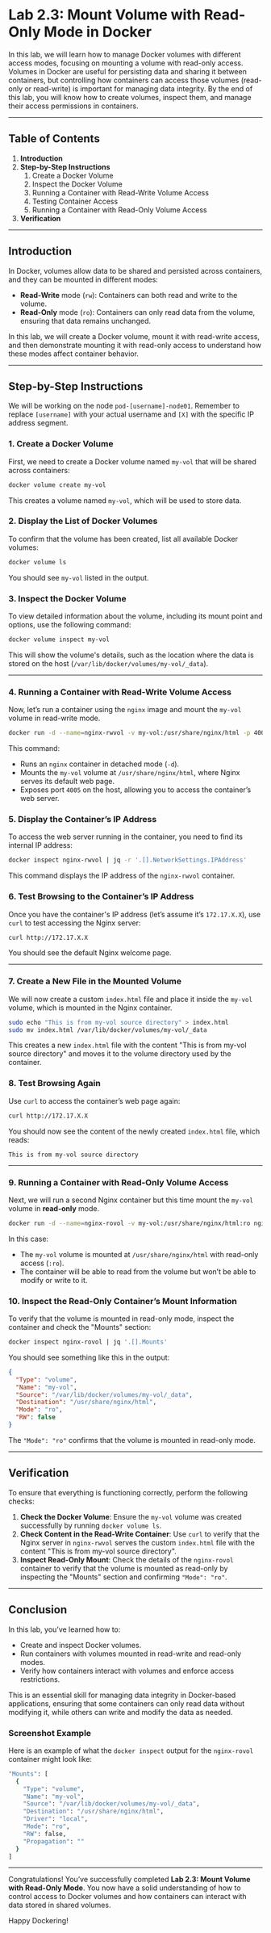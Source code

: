 # Lab 2.3: Mount Volume with Read-Only Mode in Docker

In this lab, we will learn how to manage Docker volumes with different access modes, focusing on mounting a volume with read-only access. Volumes in Docker are useful for persisting data and sharing it between containers, but controlling how containers can access those volumes (read-only or read-write) is important for managing data integrity. By the end of this lab, you will know how to create volumes, inspect them, and manage their access permissions in containers.

---

## Table of Contents
1. **Introduction**
2. **Step-by-Step Instructions**
    1. Create a Docker Volume
    2. Inspect the Docker Volume
    3. Running a Container with Read-Write Volume Access
    4. Testing Container Access
    5. Running a Container with Read-Only Volume Access
3. **Verification**

---

## Introduction

In Docker, volumes allow data to be shared and persisted across containers, and they can be mounted in different modes:
- **Read-Write** mode (`rw`): Containers can both read and write to the volume.
- **Read-Only** mode (`ro`): Containers can only read data from the volume, ensuring that data remains unchanged.

In this lab, we will create a Docker volume, mount it with read-write access, and then demonstrate mounting it with read-only access to understand how these modes affect container behavior.

---

## Step-by-Step Instructions

We will be working on the node `pod-[username]-node01`. Remember to replace `[username]` with your actual username and `[X]` with the specific IP address segment.

### 1. Create a Docker Volume

First, we need to create a Docker volume named `my-vol` that will be shared across containers:

```bash
docker volume create my-vol
```

This creates a volume named `my-vol`, which will be used to store data.

### 2. Display the List of Docker Volumes

To confirm that the volume has been created, list all available Docker volumes:

```bash
docker volume ls
```

You should see `my-vol` listed in the output.

### 3. Inspect the Docker Volume

To view detailed information about the volume, including its mount point and options, use the following command:

```bash
docker volume inspect my-vol
```

This will show the volume's details, such as the location where the data is stored on the host (`/var/lib/docker/volumes/my-vol/_data`).

---

### 4. Running a Container with Read-Write Volume Access

Now, let’s run a container using the `nginx` image and mount the `my-vol` volume in read-write mode.

```bash
docker run -d --name=nginx-rwvol -v my-vol:/usr/share/nginx/html -p 4005:80 nginx:latest
```

This command:
- Runs an `nginx` container in detached mode (`-d`).
- Mounts the `my-vol` volume at `/usr/share/nginx/html`, where Nginx serves its default web page.
- Exposes port `4005` on the host, allowing you to access the container’s web server.

### 5. Display the Container’s IP Address

To access the web server running in the container, you need to find its internal IP address:

```bash
docker inspect nginx-rwvol | jq -r '.[].NetworkSettings.IPAddress'
```

This command displays the IP address of the `nginx-rwvol` container.

### 6. Test Browsing to the Container’s IP Address

Once you have the container's IP address (let’s assume it’s `172.17.X.X`), use `curl` to test accessing the Nginx server:

```bash
curl http://172.17.X.X
```

You should see the default Nginx welcome page.

---

### 7. Create a New File in the Mounted Volume

We will now create a custom `index.html` file and place it inside the `my-vol` volume, which is mounted in the Nginx container.

```bash
sudo echo "This is from my-vol source directory" > index.html
sudo mv index.html /var/lib/docker/volumes/my-vol/_data
```

This creates a new `index.html` file with the content "This is from my-vol source directory" and moves it to the volume directory used by the container.

### 8. Test Browsing Again

Use `curl` to access the container’s web page again:

```bash
curl http://172.17.X.X
```

You should now see the content of the newly created `index.html` file, which reads:

```
This is from my-vol source directory
```

---

### 9. Running a Container with Read-Only Volume Access

Next, we will run a second Nginx container but this time mount the `my-vol` volume in **read-only** mode.

```bash
docker run -d --name=nginx-rovol -v my-vol:/usr/share/nginx/html:ro nginx:latest
```

In this case:
- The `my-vol` volume is mounted at `/usr/share/nginx/html` with read-only access (`:ro`).
- The container will be able to read from the volume but won’t be able to modify or write to it.

### 10. Inspect the Read-Only Container’s Mount Information

To verify that the volume is mounted in read-only mode, inspect the container and check the "Mounts" section:

```bash
docker inspect nginx-rovol | jq '.[].Mounts'
```

You should see something like this in the output:

```json
{
  "Type": "volume",
  "Name": "my-vol",
  "Source": "/var/lib/docker/volumes/my-vol/_data",
  "Destination": "/usr/share/nginx/html",
  "Mode": "ro",
  "RW": false
}
```

The `"Mode": "ro"` confirms that the volume is mounted in read-only mode.

---

## Verification

To ensure that everything is functioning correctly, perform the following checks:

1. **Check the Docker Volume**: Ensure the `my-vol` volume was created successfully by running `docker volume ls`.
2. **Check Content in the Read-Write Container**: Use `curl` to verify that the Nginx server in `nginx-rwvol` serves the custom `index.html` file with the content "This is from my-vol source directory".
3. **Inspect Read-Only Mount**: Check the details of the `nginx-rovol` container to verify that the volume is mounted as read-only by inspecting the "Mounts" section and confirming `"Mode": "ro"`.

---

## Conclusion

In this lab, you’ve learned how to:
- Create and inspect Docker volumes.
- Run containers with volumes mounted in read-write and read-only modes.
- Verify how containers interact with volumes and enforce access restrictions.

This is an essential skill for managing data integrity in Docker-based applications, ensuring that some containers can only read data without modifying it, while others can write and modify the data as needed.

### Screenshot Example

Here is an example of what the `docker inspect` output for the `nginx-rovol` container might look like:

```bash
"Mounts": [
  {
    "Type": "volume",
    "Name": "my-vol",
    "Source": "/var/lib/docker/volumes/my-vol/_data",
    "Destination": "/usr/share/nginx/html",
    "Driver": "local",
    "Mode": "ro",
    "RW": false,
    "Propagation": ""
  }
]
```

---

Congratulations! You’ve successfully completed **Lab 2.3: Mount Volume with Read-Only Mode**. You now have a solid understanding of how to control access to Docker volumes and how containers can interact with data stored in shared volumes.

Happy Dockering!
